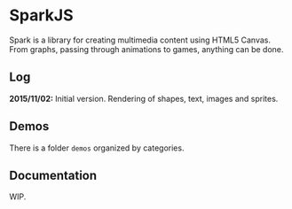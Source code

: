 # SparkJS

Spark is a library for creating multimedia content using HTML5 Canvas. From graphs, passing through animations to games, anything can be done.

## Log

**2015/11/02:** Initial version. Rendering of shapes, text, images and sprites.

## Demos

There is a folder `demos` organized by categories.

## Documentation

WIP.
